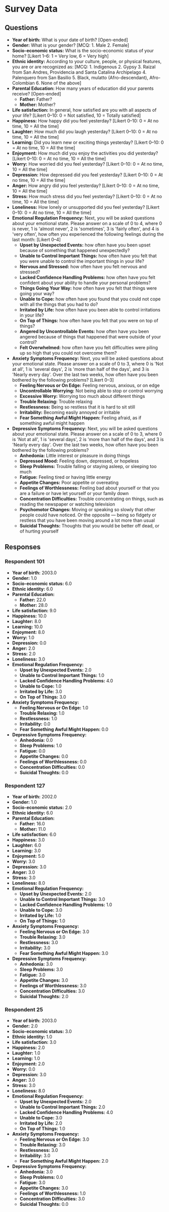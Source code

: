 # Survey Data

## Questions

- **Year of birth:** What is your date of birth? [Open-ended]
- **Gender:** What is your gender? [MCQ: 1. Male 2. Female]
- **Socio-economic status:** What is the socio-economic status of your home? [Likert 1–6: 1 = Very low, 6 = Very high]
- **Ethnic identity:** According to your culture, people, or physical features, you are or are recognized as: [MCQ: 1. Indigenous 2. Gypsy 3. Raizal from San Andres, Providencia and Santa Catalina Archipelago 4. Palenquero from San Basilio 5. Black, mulatto (Afro-descendant), Afro-Colombian 6. None of the above]
- **Parental Education:** How many years of education did your parents receive? [Open-ended]
  - **Father:** Father?
  - **Mother:** Mother?
- **Life satisfaction:** In general, how satisfied are you with all aspects of your life? [Likert 0–10: 0 = Not satisfied, 10 = Totally satisfied]
- **Happiness:** How happy did you feel yesterday? [Likert 0–10: 0 = At no time, 10 = All the time]
- **Laughter:** How much did you laugh yesterday? [Likert 0–10: 0 = At no time, 10 = All the time]
- **Learning:** Did you learn new or exciting things yesterday? [Likert 0–10: 0 = At no time, 10 = All the time]
- **Enjoyment:** How much did you enjoy the activities you did yesterday? [Likert 0–10: 0 = At no time, 10 = All the time]
- **Worry:** How worried did you feel yesterday? [Likert 0–10: 0 = At no time, 10 = All the time]
- **Depression:** How depressed did you feel yesterday? [Likert 0–10: 0 = At no time, 10 = All the time]
- **Anger:** How angry did you feel yesterday? [Likert 0–10: 0 = At no time, 10 = All the time]
- **Stress:** How much stress did you feel yesterday? [Likert 0–10: 0 = At no time, 10 = All the time]
- **Loneliness:** How lonely or unsupported did you feel yesterday? [Likert 0–10: 0 = At no time, 10 = All the time]
- **Emotional Regulation Frequency:** Next, you will be asked questions about your emotional state. Please answer on a scale of 0 to 4, where 0 is never, 1 is 'almost never', 2 is 'sometimes', 3 is 'fairly often', and 4 is 'very often', how often you experienced the following feelings during the last month: [Likert 0–4]
  - **Upset by Unexpected Events:** how often have you been upset because of something that happened unexpectedly?
  - **Unable to Control Important Things:** how often have you felt that you were unable to control the important things in your life?
  - **Nervous and Stressed:** how often have you felt nervous and stressed?
  - **Lacked Confidence Handling Problems:** how often have you felt confident about your ability to handle your personal problems?
  - **Things Going Your Way:** how often have you felt that things were going your way?
  - **Unable to Cope:** how often have you found that you could not cope with all the things that you had to do?
  - **Irritated by Life:** how often have you been able to control irritations in your life?
  - **On Top of Things:** how often have you felt that you were on top of things?
  - **Angered by Uncontrollable Events:** how often have you been angered because of things that happened that were outside of your control?
  - **Felt Overwhelmed:** how often have you felt difficulties were piling up so high that you could not overcome them?
- **Anxiety Symptoms Frequency:** Next, you will be asked questions about your emotional state. Please answer on a scale of 0 to 3, where 0 is 'Not at all', 1 is 'several days', 2 is 'more than half of the days', and 3 is 'Nearly every day'. Over the last two weeks, how often have you been bothered by the following problems? [Likert 0–3]
  - **Feeling Nervous or On Edge:** Feeling nervous, anxious, or on edge
  - **Uncontrollable Worrying:** Not being able to stop or control worrying
  - **Excessive Worry:** Worrying too much about different things
  - **Trouble Relaxing:** Trouble relaxing
  - **Restlessness:** Being so restless that it is hard to sit still
  - **Irritability:** Becoming easily annoyed or irritable
  - **Fear Something Awful Might Happen:** Feeling afraid, as if something awful might happen
- **Depressive Symptoms Frequency:** Next, you will be asked questions about your emotional state. Please answer on a scale of 0 to 3, where 0 is 'Not at all', 1 is 'several days', 2 is 'more than half of the days', and 3 is 'Nearly every day'. Over the last two weeks, how often have you been bothered by the following problems?
  - **Anhedonia:** Little interest or pleasure in doing things
  - **Depressed Mood:** Feeling down, depressed, or hopeless
  - **Sleep Problems:** Trouble falling or staying asleep, or sleeping too much
  - **Fatigue:** Feeling tired or having little energy
  - **Appetite Changes:** Poor appetite or overeating
  - **Feelings of Worthlessness:** Feeling bad about yourself or that you are a failure or have let yourself or your family down
  - **Concentration Difficulties:** Trouble concentrating on things, such as reading the newspaper or watching television
  - **Psychomotor Changes:** Moving or speaking so slowly that other people could have noticed. Or the opposite — being so fidgety or restless that you have been moving around a lot more than usual
  - **Suicidal Thoughts:** Thoughts that you would be better off dead, or of hurting yourself

## Responses

### Respondent 101

- **Year of birth:** 2003.0
- **Gender:** 1.0
- **Socio-economic status:** 6.0
- **Ethnic identity:** 6.0
- **Parental Education:**
  - **Father:** 22.0
  - **Mother:** 28.0
- **Life satisfaction:** 9.0
- **Happiness:** 10.0
- **Laughter:** 8.0
- **Learning:** 10.0
- **Enjoyment:** 8.0
- **Worry:** 1.0
- **Depression:** 0.0
- **Anger:** 2.0
- **Stress:** 2.0
- **Loneliness:** 3.0
- **Emotional Regulation Frequency:**
  - **Upset by Unexpected Events:** 2.0
  - **Unable to Control Important Things:** 1.0
  - **Lacked Confidence Handling Problems:** 4.0
  - **Unable to Cope:** 1.0
  - **Irritated by Life:** 3.0
  - **On Top of Things:** 3.0
- **Anxiety Symptoms Frequency:**
  - **Feeling Nervous or On Edge:** 1.0
  - **Trouble Relaxing:** 1.0
  - **Restlessness:** 1.0
  - **Irritability:** 0.0
  - **Fear Something Awful Might Happen:** 0.0
- **Depressive Symptoms Frequency:**
  - **Anhedonia:** 0.0
  - **Sleep Problems:** 1.0
  - **Fatigue:** 0.0
  - **Appetite Changes:** 0.0
  - **Feelings of Worthlessness:** 0.0
  - **Concentration Difficulties:** 0.0
  - **Suicidal Thoughts:** 0.0

### Respondent 127

- **Year of birth:** 2002.0
- **Gender:** 1.0
- **Socio-economic status:** 2.0
- **Ethnic identity:** 6.0
- **Parental Education:**
  - **Father:** 16.0
  - **Mother:** 11.0
- **Life satisfaction:** 6.0
- **Happiness:** 3.0
- **Laughter:** 6.0
- **Learning:** 3.0
- **Enjoyment:** 5.0
- **Worry:** 3.0
- **Depression:** 3.0
- **Anger:** 3.0
- **Stress:** 3.0
- **Loneliness:** 8.0
- **Emotional Regulation Frequency:**
  - **Upset by Unexpected Events:** 2.0
  - **Unable to Control Important Things:** 3.0
  - **Lacked Confidence Handling Problems:** 1.0
  - **Unable to Cope:** 3.0
  - **Irritated by Life:** 1.0
  - **On Top of Things:** 1.0
- **Anxiety Symptoms Frequency:**
  - **Feeling Nervous or On Edge:** 3.0
  - **Trouble Relaxing:** 3.0
  - **Restlessness:** 3.0
  - **Irritability:** 3.0
  - **Fear Something Awful Might Happen:** 3.0
- **Depressive Symptoms Frequency:**
  - **Anhedonia:** 3.0
  - **Sleep Problems:** 3.0
  - **Fatigue:** 3.0
  - **Appetite Changes:** 3.0
  - **Feelings of Worthlessness:** 3.0
  - **Concentration Difficulties:** 3.0
  - **Suicidal Thoughts:** 2.0

### Respondent 25

- **Year of birth:** 2003.0
- **Gender:** 2.0
- **Socio-economic status:** 3.0
- **Ethnic identity:** 1.0
- **Life satisfaction:** 3.0
- **Happiness:** 2.0
- **Laughter:** 1.0
- **Learning:** 1.0
- **Enjoyment:** 2.0
- **Worry:** 0.0
- **Depression:** 3.0
- **Anger:** 3.0
- **Stress:** 3.0
- **Loneliness:** 8.0
- **Emotional Regulation Frequency:**
  - **Upset by Unexpected Events:** 2.0
  - **Unable to Control Important Things:** 2.0
  - **Lacked Confidence Handling Problems:** 4.0
  - **Unable to Cope:** 3.0
  - **Irritated by Life:** 2.0
  - **On Top of Things:** 1.0
- **Anxiety Symptoms Frequency:**
  - **Feeling Nervous or On Edge:** 3.0
  - **Trouble Relaxing:** 3.0
  - **Restlessness:** 3.0
  - **Irritability:** 3.0
  - **Fear Something Awful Might Happen:** 2.0
- **Depressive Symptoms Frequency:**
  - **Anhedonia:** 3.0
  - **Sleep Problems:** 0.0
  - **Fatigue:** 3.0
  - **Appetite Changes:** 3.0
  - **Feelings of Worthlessness:** 1.0
  - **Concentration Difficulties:** 3.0
  - **Suicidal Thoughts:** 0.0

